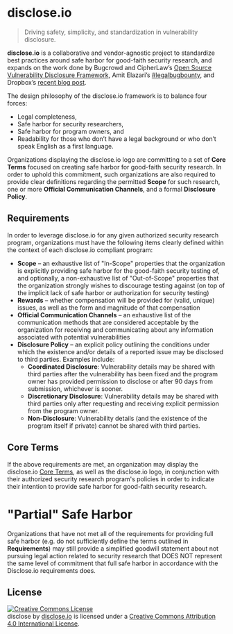 # disclose.io

> Driving safety, simplicity, and standardization in vulnerability disclosure.

**disclose.io** is a collaborative and vendor-agnostic project to standardize best practices around safe harbor for good-faith security research, and expands on the work done by Bugcrowd and CipherLaw’s [Open Source Vulnerability Disclosure Framework](https://github.com/bugcrowd/disclosure-policy), Amit Elazari’s [#legalbugbounty](https://www.youtube.com/watch?v=0fMrZCcshyc), and Dropbox’s [recent blog post](https://blogs.dropbox.com/tech/2018/03/protecting-security-researchers/).

The design philosophy of the disclose.io framework is to balance four forces:

- Legal completeness,
- Safe harbor for security researchers,
- Safe harbor for program owners, and
- Readability for those who don’t have a legal background or who don’t speak English as a first language.

Organizations displaying the disclose.io logo are committing to a set of **Core Terms** focused on creating safe harbor for good-faith security research. In order to uphold this commitment, such organizations are also required to provide clear definitions regarding the permitted **Scope** for such research, one or more **Official Communication Channels**, and a formal **Disclosure Policy**.

## Requirements

In order to leverage disclose.io for any given authorized security research program, organizations must have the following items clearly defined within the context of each disclose.io compliant program:

- **Scope** – an exhaustive list of "In-Scope" properties that the organization is explicitly providing safe harbor for the good-faith security testing of, and optionally, a non-exhaustive list of "Out-of-Scope" properties that the organization strongly wishes to discourage testing against (on top of the implicit lack of safe harbor or authorization for security testing)
- **Rewards** – whether compensation will be provided for (valid, unique) issues, as well as the form and magnitude of that compensation
- **Official Communication Channels** – an exhaustive list of the communication methods that are considered acceptable by the organization for receiving and communicating about any information associated with potential vulnerabilities
- **Disclosure Policy** – an explicit policy outlining the conditions under which the existence and/or details of a reported issue may be disclosed to third parties. Examples include:
    - **Coordinated Disclosure**: Vulnerability details may be shared with third parties after the vulnerability has been fixed and the program owner has provided permission to disclose or after 90 days from submission, whichever is sooner.
    - **Discretionary Disclosure**: Vulnerability details may be shared with third parties only after requesting and receiving explicit permission from the program owner.
    - **Non-Disclosure**: Vulnerability details (and the existence of the program itself if private) cannot be shared with third parties.

## Core Terms

If the above requirements are met, an organization may display the disclose.io [Core Terms](core_terms/), as well as the disclose.io logo, in conjunction with their authorized security research program's policies in order to indicate their intention to provide safe harbor for good-faith security research.

# "Partial" Safe Harbor

Organizations that have not met all of the requirements for providing full safe harbor (e.g. do not sufficiently define the terms outlined in **Requirements**) may still provide a simplified goodwill statement about not pursuing legal action related to security research that DOES NOT represent the same level of commitment that full safe harbor in accordance with the Disclose.io requirements does.

## License

<a rel="license" href="http://creativecommons.org/licenses/by/4.0/"><img alt="Creative Commons License" style="border-width:0" src="https://i.creativecommons.org/l/by/4.0/88x31.png" /></a><br /><span xmlns:dct="http://purl.org/dc/terms/" property="dct:title">disclose</span> by <a xmlns:cc="http://creativecommons.org/ns#" href="https://disclose.io" property="cc:attributionName" rel="cc:attributionURL">disclose.io</a> is licensed under a <a rel="license" href="http://creativecommons.org/licenses/by/4.0/">Creative Commons Attribution 4.0 International License</a>.
